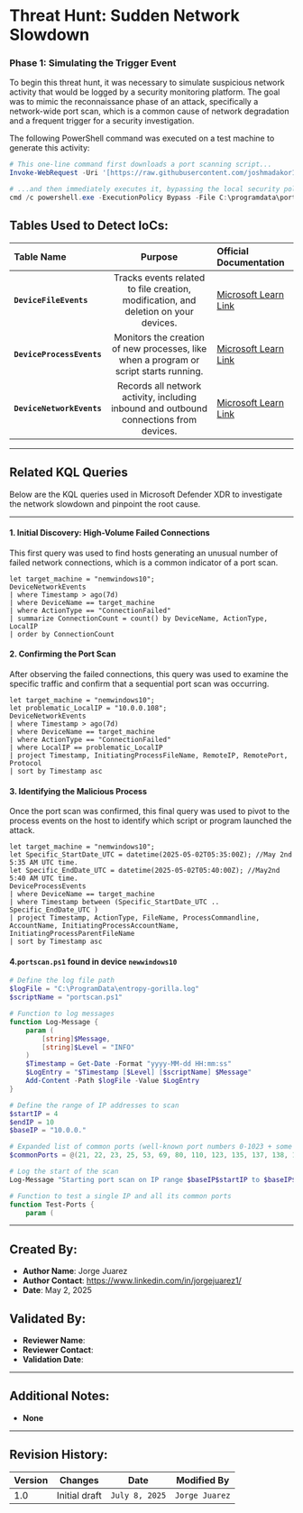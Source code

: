 # Threat Hunt: Sudden Network Slowdown

### Phase 1: Simulating the Trigger Event

To begin this threat hunt, it was necessary to simulate suspicious network activity that would be logged by a security monitoring platform. The goal was to mimic the reconnaissance phase of an attack, specifically a network-wide port scan, which is a common cause of network degradation and a frequent trigger for a security investigation.

The following PowerShell command was executed on a test machine to generate this activity:

```powershell
# This one-line command first downloads a port scanning script...
Invoke-WebRequest -Uri '[https://raw.githubusercontent.com/joshmadakor1/lognpacific-public/refs/heads/main/cyber-range/entropy-gorilla/portscan.ps1](https://raw.githubusercontent.com/joshmadakor1/lognpacific-public/refs/heads/main/cyber-range/entropy-gorilla/portscan.ps1)' -OutFile 'C:\programdata\portscan.ps1';

# ...and then immediately executes it, bypassing the local security policy.
cmd /c powershell.exe -ExecutionPolicy Bypass -File C:\programdata\portscan.ps1
```
## Tables Used to Detect IoCs:
| Table Name | Purpose | Official Documentation |
| :--- | :---: | :--- |
| **`DeviceFileEvents`** | Tracks events related to file creation, modification, and deletion on your devices. | [Microsoft Learn Link](https://learn.microsoft.com/en-us/defender-xdr/advanced-hunting-devicefileevents-table) |
| **`DeviceProcessEvents`** | Monitors the creation of new processes, like when a program or script starts running. | [Microsoft Learn Link](https://learn.microsoft.com/en-us/defender-xdr/advanced-hunting-deviceprocessevents-table) |
| **`DeviceNetworkEvents`**| Records all network activity, including inbound and outbound connections from devices. | [Microsoft Learn Link](https://learn.microsoft.com/en-us/defender-xdr/advanced-hunting-devicenetworkevents-table) |
---
## Related KQL Queries

Below are the KQL queries used in Microsoft Defender XDR to investigate the network slowdown and pinpoint the root cause.

---
#### 1. Initial Discovery: High-Volume Failed Connections
This first query was used to find hosts generating an unusual number of failed network connections, which is a common indicator of a port scan.

```kql
let target_machine = "nemwindows10";
DeviceNetworkEvents
| where Timestamp > ago(7d)
| where DeviceName == target_machine
| where ActionType == "ConnectionFailed"
| summarize ConnectionCount = count() by DeviceName, ActionType, LocalIP
| order by ConnectionCount
```
#### 2. Confirming the Port Scan
After observing the failed connections, this query was used to examine the specific traffic and confirm that a sequential port scan was occurring.

```kql
let target_machine = "nemwindows10";
let problematic_LocalIP = "10.0.0.108";
DeviceNetworkEvents
| where Timestamp > ago(7d)
| where DeviceName == target_machine
| where ActionType == "ConnectionFailed"
| where LocalIP == problematic_LocalIP
| project Timestamp, InitiatingProcessFileName, RemoteIP, RemotePort, Protocol
| sort by Timestamp asc
```

#### 3. Identifying the Malicious Process
Once the port scan was confirmed, this final query was used to pivot to the process events on the host to identify which script or program launched the attack.

```kql
let target_machine = "nemwindows10";
let Specific_StartDate_UTC = datetime(2025-05-02T05:35:00Z); //May 2nd 5:35 AM UTC time.
let Specific_EndDate_UTC = datetime(2025-05-02T05:40:00Z); //May2nd 5:40 AM UTC time.
DeviceProcessEvents
| where DeviceName == target_machine
| where Timestamp between (Specific_StartDate_UTC .. Specific_EndDate_UTC )
| project Timestamp, ActionType, FileName, ProcessCommandline, AccountName, InitiatingProcessAccountName, InitiatingProcessParentFileName
| sort by Timestamp asc
```
#### 4.`portscan.ps1` found in device `newwindows10`

```powershell
# Define the log file path
$logFile = "C:\ProgramData\entropy-gorilla.log"
$scriptName = "portscan.ps1"

# Function to log messages
function Log-Message {
    param (
        [string]$Message,
        [string]$Level = "INFO"
    )
    $Timestamp = Get-Date -Format "yyyy-MM-dd HH:mm:ss"
    $LogEntry = "$Timestamp [$Level] [$scriptName] $Message"
    Add-Content -Path $logFile -Value $LogEntry
}

# Define the range of IP addresses to scan
$startIP = 4
$endIP = 10
$baseIP = "10.0.0."

# Expanded list of common ports (well-known port numbers 0-1023 + some higher)
$commonPorts = @(21, 22, 23, 25, 53, 69, 80, 110, 123, 135, 137, 138, 139, 143, 161, 194, 443, 445, 465, 587, 993, 995, 3306, 3389, 5900, 8080, 8443)

# Log the start of the scan
Log-Message "Starting port scan on IP range $baseIP$startIP to $baseIP$endIP."

# Function to test a single IP and all its common ports
function Test-Ports {
    param (
```
---

## Created By:
- **Author Name**: Jorge Juarez
- **Author Contact**: https://www.linkedin.com/in/jorgejuarez1/
- **Date**: May 2, 2025

## Validated By:
- **Reviewer Name**: 
- **Reviewer Contact**: 
- **Validation Date**: 

---

## Additional Notes:
- **None**

---

## Revision History:
| **Version** | **Changes**                   | **Date**         | **Modified By**   |
|-------------|-------------------------------|------------------|-------------------|
| 1.0         | Initial draft                  | `July 8, 2025`  | `Jorge Juarez`   
